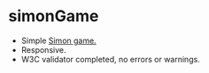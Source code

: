 # simonGame

- Simple [Simon game.](https://flatwhit3.github.io/simonGame/)
- Responsive.
- W3C validator completed, no errors or warnings.
